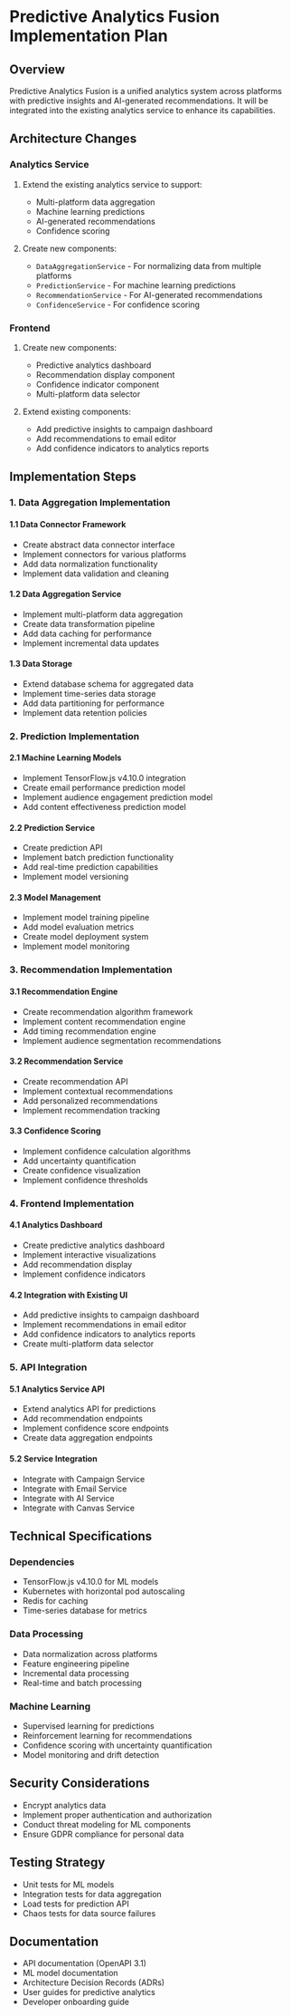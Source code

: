 # Predictive Analytics Fusion Implementation Plan

## Overview
Predictive Analytics Fusion is a unified analytics system across platforms with predictive insights and AI-generated recommendations. It will be integrated into the existing analytics service to enhance its capabilities.

## Architecture Changes

### Analytics Service
1. Extend the existing analytics service to support:
   - Multi-platform data aggregation
   - Machine learning predictions
   - AI-generated recommendations
   - Confidence scoring

2. Create new components:
   - `DataAggregationService` - For normalizing data from multiple platforms
   - `PredictionService` - For machine learning predictions
   - `RecommendationService` - For AI-generated recommendations
   - `ConfidenceService` - For confidence scoring

### Frontend
1. Create new components:
   - Predictive analytics dashboard
   - Recommendation display component
   - Confidence indicator component
   - Multi-platform data selector

2. Extend existing components:
   - Add predictive insights to campaign dashboard
   - Add recommendations to email editor
   - Add confidence indicators to analytics reports

## Implementation Steps

### 1. Data Aggregation Implementation

#### 1.1 Data Connector Framework
- Create abstract data connector interface
- Implement connectors for various platforms
- Add data normalization functionality
- Implement data validation and cleaning

#### 1.2 Data Aggregation Service
- Implement multi-platform data aggregation
- Create data transformation pipeline
- Add data caching for performance
- Implement incremental data updates

#### 1.3 Data Storage
- Extend database schema for aggregated data
- Implement time-series data storage
- Add data partitioning for performance
- Implement data retention policies

### 2. Prediction Implementation

#### 2.1 Machine Learning Models
- Implement TensorFlow.js v4.10.0 integration
- Create email performance prediction model
- Implement audience engagement prediction model
- Add content effectiveness prediction model

#### 2.2 Prediction Service
- Create prediction API
- Implement batch prediction functionality
- Add real-time prediction capabilities
- Implement model versioning

#### 2.3 Model Management
- Implement model training pipeline
- Add model evaluation metrics
- Create model deployment system
- Implement model monitoring

### 3. Recommendation Implementation

#### 3.1 Recommendation Engine
- Create recommendation algorithm framework
- Implement content recommendation engine
- Add timing recommendation engine
- Implement audience segmentation recommendations

#### 3.2 Recommendation Service
- Create recommendation API
- Implement contextual recommendations
- Add personalized recommendations
- Implement recommendation tracking

#### 3.3 Confidence Scoring
- Implement confidence calculation algorithms
- Add uncertainty quantification
- Create confidence visualization
- Implement confidence thresholds

### 4. Frontend Implementation

#### 4.1 Analytics Dashboard
- Create predictive analytics dashboard
- Implement interactive visualizations
- Add recommendation display
- Implement confidence indicators

#### 4.2 Integration with Existing UI
- Add predictive insights to campaign dashboard
- Implement recommendations in email editor
- Add confidence indicators to analytics reports
- Create multi-platform data selector

### 5. API Integration

#### 5.1 Analytics Service API
- Extend analytics API for predictions
- Add recommendation endpoints
- Implement confidence score endpoints
- Create data aggregation endpoints

#### 5.2 Service Integration
- Integrate with Campaign Service
- Integrate with Email Service
- Integrate with AI Service
- Integrate with Canvas Service

## Technical Specifications

### Dependencies
- TensorFlow.js v4.10.0 for ML models
- Kubernetes with horizontal pod autoscaling
- Redis for caching
- Time-series database for metrics

### Data Processing
- Data normalization across platforms
- Feature engineering pipeline
- Incremental data processing
- Real-time and batch processing

### Machine Learning
- Supervised learning for predictions
- Reinforcement learning for recommendations
- Confidence scoring with uncertainty quantification
- Model monitoring and drift detection

## Security Considerations
- Encrypt analytics data
- Implement proper authentication and authorization
- Conduct threat modeling for ML components
- Ensure GDPR compliance for personal data

## Testing Strategy
- Unit tests for ML models
- Integration tests for data aggregation
- Load tests for prediction API
- Chaos tests for data source failures

## Documentation
- API documentation (OpenAPI 3.1)
- ML model documentation
- Architecture Decision Records (ADRs)
- User guides for predictive analytics
- Developer onboarding guide
